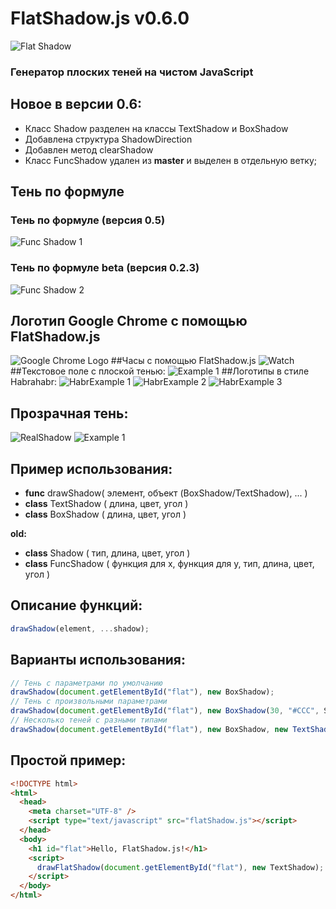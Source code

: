 # FlatShadow.js v0.6.0
![Flat Shadow](http://storage3.static.itmages.ru/i/16/0721/h_1469088856_9927674_ffc2e1f0b7.png)
### Генератор плоских теней на чистом JavaScript
## Новое в версии 0.6:
* Класс Shadow разделен на классы TextShadow и BoxShadow
* Добавлена структура ShadowDirection
* Добавлен метод clearShadow
* Класс FuncShadow удален из **master** и выделен в отдельную ветку;

## Тень по формуле 
### Teнь по формуле (версия 0.5)
![Func Shadow 1](http://storage6.static.itmages.ru/i/16/0725/h_1469451190_5587496_d1564a7f1f.png)
### Teнь по формуле beta (версия 0.2.3)
![Func Shadow 2](http://storage1.static.itmages.ru/i/16/0723/h_1469256426_5587485_7e0705d522.png)
## Логотип Google Chrome с помощью FlatShadow.js
![Google Chrome Logo](http://storage9.static.itmages.ru/i/16/0722/h_1469165511_8914631_724befd6d6.png)
##Часы с помощью FlatShadow.js
![Watch](http://storage2.static.itmages.ru/i/16/0722/h_1469188503_3671323_71ab72044c.png)
##Текстовое поле с плоской тенью:
![Example 1](http://storage3.static.itmages.ru/i/16/0721/h_1469089627_4831789_e8080801fa.jpg)
##Логотипы в стиле Habrahabr:
![HabrExample 1](http://storage5.static.itmages.ru/i/16/0721/h_1469093205_7184148_f474e2dae3.png)
![HabrExample 2](http://storage5.static.itmages.ru/i/16/0721/h_1469093205_3319567_62e78868f8.png)
![HabrExample 3](http://storage4.static.itmages.ru/i/16/0721/h_1469093200_4283351_e7af337ab9.png)
## Прозрачная тень:
![RealShadow](http://storage9.static.itmages.ru/i/16/0723/h_1469256426_1550657_f295a681a1.png)
![Example 1](http://storage6.static.itmages.ru/i/16/0721/h_1469096290_2520834_b1b399132d.png)

## Пример использования:
* **func**  drawShadow( элемент, объект (BoxShadow/TextShadow), ... )
* **class** TextShadow ( длина, цвет, угол )
* **class** BoxShadow ( длина, цвет, угол )

**old:**
* **class** Shadow ( тип, длина, цвет, угол )
* **class** FuncShadow ( функция для х, функция для у, тип, длина, цвет, угол )

## Описание функций:
```JavaScript
drawShadow(element, ...shadow);
```
## Варианты использования:
```JavaScript
// Тень с параметрами по умолчанию 
drawShadow(document.getElementById("flat"), new BoxShadow);
// Тень с произвольными параметрами
drawShadow(document.getElementById("flat"), new BoxShadow(30, "#CCC", ShadowDirection.downRight));
// Несколько теней с разными типами
drawShadow(document.getElementById("flat"), new BoxShadow, new TextShadow(30, "#CCC", 150), new TextShadow(30, "#999", 240));
```

## Простой пример:

```HTML
<!DOCTYPE html>
<html>
  <head>
    <meta charset="UTF-8" />
    <script type="text/javascript" src="flatShadow.js"></script>
  </head>
  <body>
    <h1 id="flat">Hello, FlatShadow.js!</h1>
    <script>
      drawFlatShadow(document.getElementById("flat"), new TextShadow);
    </script>
  </body>
</html>
```
